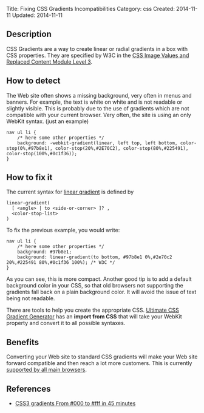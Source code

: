 Title: Fixing CSS Gradients Incompatibilities
Category: css
Created: 2014-11-11
Updated: 2014-11-11

## Description
CSS Gradients are a way to create linear or radial gradients in a box with CSS properties. They are specified by W3C in the [CSS Image Values and Replaced Content Module Level 3][gradients].

## How to detect
The Web site often shows a missing background, very often in menus and banners. For example, the text is white on white and is not readable or slightly visible. This is probably due to the use of gradients which are not compatible with your current browser. Very often, the site is using an only WebKit syntax. (just an example)

    nav ul li {
        /* here some other properties */
        background: -webkit-gradient(linear, left top, left bottom, color-stop(0%,#97b8e1), color-stop(20%,#2E70C2), color-stop(80%,#225491), color-stop(100%,#0c1f36));
    }


## How to fix it
The current syntax for [linear gradient](http://dev.w3.org/csswg/css-images-3/#linear-gradients) is defined by

    linear-gradient(
      [ <angle> | to <side-or-corner> ]? ,
      <color-stop-list>
    )

To fix the previous example, you would write:

    nav ul li {
        /* here some other properties */
        background: #97b8e1;
        background: linear-gradient(to bottom, #97b8e1 0%,#2e70c2 20%,#225491 80%,#0c1f36 100%); /* W3C */
    }

As you can see, this is more compact. Another good tip is to add a default background color in your CSS, so that old browsers not supporting the gradients fall back on a plain background color. It will avoid the issue of text being not readable.

There are tools to help you create the appropriate CSS. [Ultimate CSS Gradient Generator](http://www.colorzilla.com/gradient-editor/) has an **import from CSS** that will take your WebKit property and convert it to all possible syntaxes.

## Benefits
Converting your Web site to standard CSS gradients will make your Web site forward compatible and then reach a lot more customers. This is currently [supported by all main browsers](http://caniuse.com/#feat=css-gradients).

## References
* [CSS3 gradients From #000 to #fff in 45 minutes](http://lea.verou.me/css3-gradients/)

[gradients]: http://dev.w3.org/csswg/css-images-3/#gradients